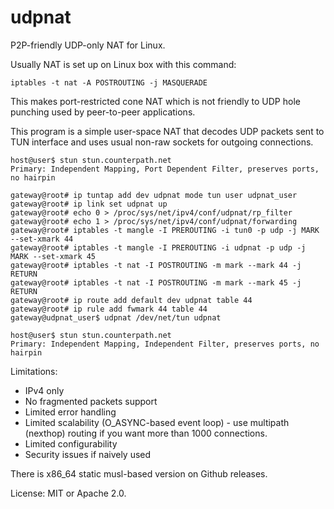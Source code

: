 # udpnat

P2P-friendly UDP-only NAT for Linux.

Usually NAT is set up on Linux box with this command:

    iptables -t nat -A POSTROUTING -j MASQUERADE

This makes port-restricted cone NAT which is not friendly to UDP hole punching used by peer-to-peer applications.

This program is a simple user-space NAT that decodes UDP packets sent to TUN interface and uses usual non-raw sockets for outgoing connections.

```
host@user$ stun stun.counterpath.net
Primary: Independent Mapping, Port Dependent Filter, preserves ports, no hairpin

gateway@root# ip tuntap add dev udpnat mode tun user udpnat_user
gateway@root# ip link set udpnat up
gateway@root# echo 0 > /proc/sys/net/ipv4/conf/udpnat/rp_filter
gateway@root# echo 1 > /proc/sys/net/ipv4/conf/udpnat/forwarding
gateway@root# iptables -t mangle -I PREROUTING -i tun0 -p udp -j MARK --set-xmark 44
gateway@root# iptables -t mangle -I PREROUTING -i udpnat -p udp -j MARK --set-xmark 45
gateway@root# iptables -t nat -I POSTROUTING -m mark --mark 44 -j RETURN
gateway@root# iptables -t nat -I POSTROUTING -m mark --mark 45 -j RETURN
gateway@root# ip route add default dev udpnat table 44
gateway@root# ip rule add fwmark 44 table 44
gateway@udpnat_user$ udpnat /dev/net/tun udpnat

host@user$ stun stun.counterpath.net
Primary: Independent Mapping, Independent Filter, preserves ports, no hairpin
```

Limitations:

* IPv4 only
* No fragmented packets support
* Limited error handling
* Limited scalability (O_ASYNC-based event loop) - use multipath (nexthop) routing if you want more than 1000 connections.
* Limited configurability
* Security issues if naively used

There is x86_64 static musl-based version on Github releases.

License: MIT or Apache 2.0.
